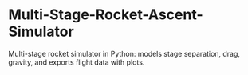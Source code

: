 # Multi-Stage-Rocket-Ascent-Simulator
Multi-stage rocket simulator in Python: models stage separation, drag, gravity, and exports flight data with plots.
